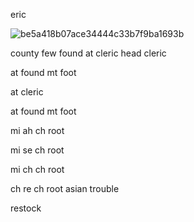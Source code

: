 eric

![be5a418b07ace34444c33b7f9ba1693b](https://github.com/user-attachments/assets/fc199353-5b50-479c-be61-bb8bfba63950)

county
      few 
         found
              at
                cleric 
head 
    cleric 

at
  found mt foot

at
  cleric 

at
  found mt foot

mi
  ah ch root

mi
  se ch root

mi
  ch ch root

ch
  re ch root asian trouble

  restock
  
